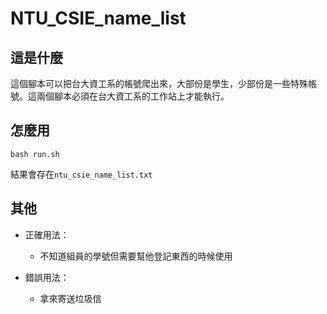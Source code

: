# NTU_CSIE_name_list

## 這是什麼
這個腳本可以把台大資工系的帳號爬出來，大部份是學生，少部份是一些特殊帳號。這兩個腳本必須在台大資工系的工作站上才能執行。

## 怎麼用
```
bash run.sh
```
結果會存在`ntu_csie_name_list.txt`
## 其他
* 正確用法：
    * 不知道組員的學號但需要幫他登記東西的時候使用

* 錯誤用法：
    * 拿來寄送垃圾信
